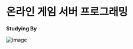# 온라인 게임 서버 프로그래밍

**Studying By**

![image](https://user-images.githubusercontent.com/37787879/77743446-6eb65780-705b-11ea-95c1-23e6b65bab7d.png)